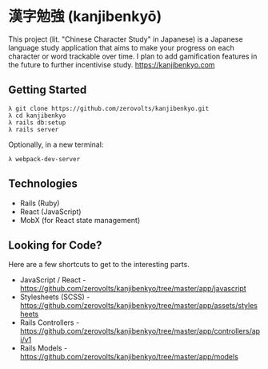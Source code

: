 # 漢字勉強 (kanjibenkyō)
This project (lit. "Chinese Character Study" in Japanese) is a Japanese language study application that aims to make your progress on each character or word trackable over time. I plan to add gamification features in the future to further incentivise study. https://kanjibenkyo.com

## Getting Started
```
λ git clone https://github.com/zerovolts/kanjibenkyo.git
λ cd kanjibenkyo
λ rails db:setup
λ rails server
```
Optionally, in a new terminal:
```
λ webpack-dev-server
```

## Technologies
- Rails (Ruby)
- React (JavaScript)
- MobX (for React state management)

## Looking for Code?
Here are a few shortcuts to get to the interesting parts.
- JavaScript / React - https://github.com/zerovolts/kanjibenkyo/tree/master/app/javascript
- Stylesheets (SCSS) - https://github.com/zerovolts/kanjibenkyo/tree/master/app/assets/stylesheets
- Rails Controllers - https://github.com/zerovolts/kanjibenkyo/tree/master/app/controllers/api/v1
- Rails Models - https://github.com/zerovolts/kanjibenkyo/tree/master/app/models
